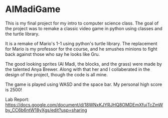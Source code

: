 # AlMadiGame

This is my final project for my intro to computer science class. The goal of the project was to remake a classic video game in python using classes and the turtle library. 

It is a remake of Mario's 1-1 using python's turtle library. The replacement for Mario is my professor for the course, and he smushes minions to fight back against those who say he looks like Gru. 

The good looking sprites (Al Madi, the blocks, and the grass) were made by the talented Anya Brewer. Along with that her and I collaberated in the design of the project, though the code is all mine. 

The game is played using WASD and the space bar. My personal high score is 2500!

Lab Report:
https://docs.google.com/document/d/18WNxKJYRJHQ8OMDEmXfujTcZmWby_CC6b6ntW18yXgs/edit?usp=sharing

